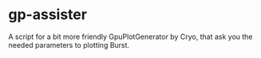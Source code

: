 # gp-assister
A script for a bit more friendly GpuPlotGenerator by Cryo, that ask you the needed parameters to plotting Burst.
